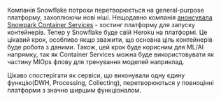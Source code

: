 Компанія Snowflake потрохи перетворюється на general-purpose платформу, захоплюючи нові ніші. Нещодавно компанія [анонсувала Snowpark Container Services](https://medium.com/snowflake/snowflake-snowpark-container-services-explain-please-7b472de79659) - хостинг платформу для запуску контейнерів. Тепер у Snowflake буде свій Heroku на платформі. Це цікавий крок, особливо якщо зважити, що основна ціль контейнерів буде робота з даними. Також, цей крок буде корисним для ML/AI напрямку, так як Container Services можна буде використовувати як частину MlOps флову для тренування моделей наприклад.

Цікаво спостерігати як сервіси, що виконували одну єдину функцію(DWH, Processing, Collecting), перетворюються у повноцінні платформи з значно ширшим функціоналом.